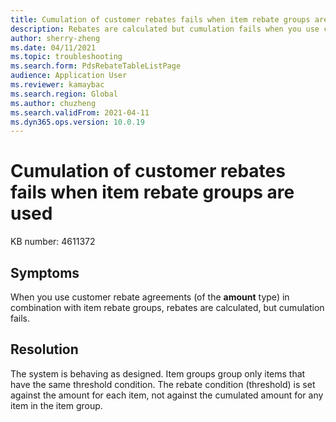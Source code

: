 ```yaml
---
title: Cumulation of customer rebates fails when item rebate groups are used
description: Rebates are calculated but cumulation fails when you use customer rebate agreements in combination with item rebate groups.
author: sherry-zheng
ms.date: 04/11/2021
ms.topic: troubleshooting
ms.search.form: PdsRebateTableListPage
audience: Application User
ms.reviewer: kamaybac
ms.search.region: Global
ms.author: chuzheng
ms.search.validFrom: 2021-04-11
ms.dyn365.ops.version: 10.0.19
---
```


# Cumulation of customer rebates fails when item rebate groups are used

KB number: 4611372

## Symptoms

When you use customer rebate agreements (of the **amount** type) in combination with item rebate groups, rebates are calculated, but cumulation fails.

## Resolution

The system is behaving as designed. Item groups group only items that have the same threshold condition. The rebate condition (threshold) is set against the amount for each item, not against the cumulated amount for any item in the item group.
